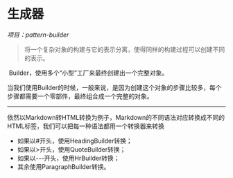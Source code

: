 # 生成器

*项目：pattern-builder*

> 将一个复杂对象的构建与它的表示分离，使得同样的构建过程可以创建不同的表示。

​	Builder，使用多个“小型”工厂来最终创建出一个完整对象。

​	当我们使用Builder的时候，一般来说，是因为创建这个对象的步骤比较多，每个步骤都需要一个零部件，最终组合成一个完整的对象。

---

​	依然以Markdown转HTML转换为例子，Markdown的不同语法对应转换成不同的HTML标签，我们可以把每一种语法都用一个转换器来转换

- 如果以#开头，使用HeadingBuilder转换；
- 如果以>开头，使用QuoteBuilder转换；
- 如果以---开头，使用HrBuilder转换；
- 其余使用ParagraphBuilder转换。



